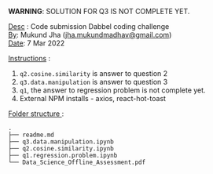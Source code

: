 **WARNING**: SOLUTION FOR Q3 IS NOT COMPLETE YET. 

<ins>Desc</ins> : Code submission Dabbel coding challenge   
<ins>By</ins>: Mukund Jha (jha.mukundmadhav@gmail.com)  
<ins>Date</ins>: 7 Mar 2022  


<ins>Instructions</ins> : 

1. `q2.cosine.similarity` is answer to question 2 
2. `q3.data.manipulation` is answer to question 3 
3. `q1`, the answer to regression problem is not complete yet. 
5. External NPM installs - axios, react-hot-toast 


<ins>Folder structure </ins> : 

```
.
├── readme.md
├── q3.data.manipulation.ipynb
├── q2.cosine.similarity.ipynb
├── q1.regression.problem.ipynb
└── Data_Science_Offline_Assessment.pdf

``` 